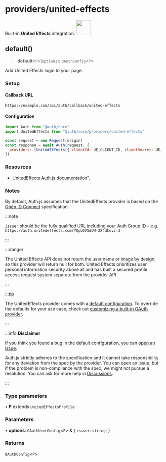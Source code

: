 # providers/united-effects

<div style={{backgroundColor: "#000", display: "flex", justifyContent: "space-between", color: "#fff", padding: 16}}>
<span>Built-in <b>United Effects</b> integration.</span>
<a href="https://www.unitedeffects.com/">
  <img style={{display: "block"}} src="https://authjs.dev/img/providers/united-effects.svg" height="48" />
</a>
</div>

## default()

> **default**\<`P`\>(`options`): `OAuthConfig`\<`P`\>

Add United Effects login to your page.

### Setup

#### Callback URL
```
https://example.com/api/auth/callback/united-effects
```

#### Configuration
```js
import Auth from "@auth/core"
import UnitedEffects from "@auth/core/providers/united-effects"

const request = new Request(origin)
const response = await Auth(request, {
  providers: [UnitedEffects({ clientId: UE_CLIENT_ID, clientSecret: UE_CLIENT_SECRET })],
})
```

### Resources

- [UnitedEffects Auth.js documentation](https://docs.unitedeffects.com/integrations/nextauthjs)",

### Notes

By default, Auth.js assumes that the UnitedEffects provider is
based on the [Open ID Connect](https://openid.net/specs/openid-connect-core-1_0.html) specification.

:::note

`issuer` should be the fully qualified URL including your Auth Group ID – e.g. `https://auth.unitedeffects.com/YQpbQV5dbW-224dCovz-3`

:::

:::danger

The United Effects API does not return the user name or image by design, so this provider will return null for both. United Effects prioritizes user personal information security above all and has built a secured profile access request system separate from the provider API.

:::

:::tip

The UnitedEffects provider comes with a [default configuration](https://github.com/nextauthjs/next-auth/blob/main/packages/core/src/providers/united-effects.ts).
To override the defaults for your use case, check out [customizing a built-in OAuth provider](https://authjs.dev/guides/providers/custom-provider#override-default-options).

:::

:::info **Disclaimer**

If you think you found a bug in the default configuration, you can [open an issue](https://authjs.dev/new/provider-issue).

Auth.js strictly adheres to the specification and it cannot take responsibility for any deviation from
the spec by the provider. You can open an issue, but if the problem is non-compliance with the spec,
we might not pursue a resolution. You can ask for more help in [Discussions](https://authjs.dev/new/github-discussions).

:::

### Type parameters

• **P** extends `UnitedEffectsProfile`

### Parameters

• **options**: `OAuthUserConfig`\<`P`\> & \{
  `issuer`: `string`;
  }

### Returns

`OAuthConfig`\<`P`\>

